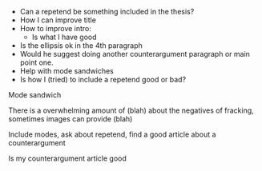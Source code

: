 - Can a repetend be something included in the thesis?
- How I can improve title
- How to improve intro:
	- Is what I have good
- Is the ellipsis ok in the 4th paragraph
- Would he suggest doing another counterargument paragraph or main point one.
- Help with mode sandwiches
- Is how I (tried) to include a repetend good or bad?



Mode sandwich

There is a overwhelming amount of (blah) about the negatives of fracking, sometimes images can provide (blah)


Include modes, ask about repetend, find a good article about a counterargument



Is my counterargument article good
